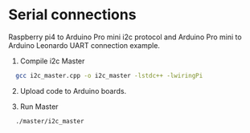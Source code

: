 # Serial connections
Raspberry pi4 to Arduino Pro mini i2c protocol and Arduino Pro mini to Arduino Leonardo UART connection example.

1. Compile i2c Master
```bash
  gcc i2c_master.cpp -o i2c_master -lstdc++ -lwiringPi
```

2. Upload code to Arduino boards.

3. Run Master
```bash
  ./master/i2c_master
```


